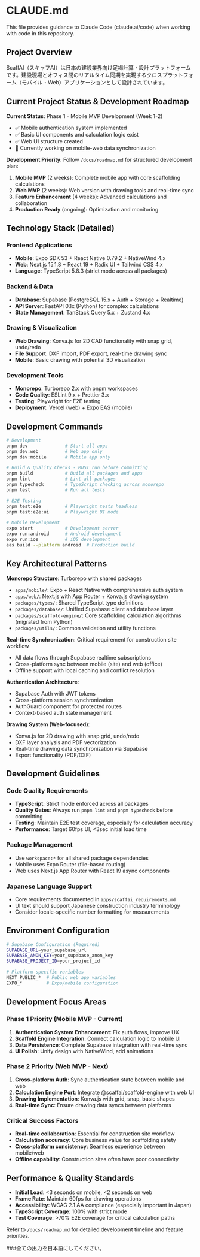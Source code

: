 # CLAUDE.md

This file provides guidance to Claude Code (claude.ai/code) when working with code in this repository.

## Project Overview

ScaffAI（スキャフAI）は日本の建設業界向け足場計算・設計プラットフォームです。建設現場とオフィス間のリアルタイム同期を実現するクロスプラットフォーム（モバイル・Web）アプリケーションとして設計されています。

## Current Project Status & Development Roadmap

**Current Status**: Phase 1 - Mobile MVP Development (Week 1-2)
- ✅ Mobile authentication system implemented
- ✅ Basic UI components and calculation logic exist
- ✅ Web UI structure created
- 🚧 Currently working on mobile-web data synchronization

**Development Priority**: Follow `/docs/roadmap.md` for structured development plan:
1. **Mobile MVP** (2 weeks): Complete mobile app with core scaffolding calculations
2. **Web MVP** (2 weeks): Web version with drawing tools and real-time sync
3. **Feature Enhancement** (4 weeks): Advanced calculations and collaboration
4. **Production Ready** (ongoing): Optimization and monitoring

## Technology Stack (Detailed)

### Frontend Applications
- **Mobile**: Expo SDK 53 + React Native 0.79.2 + NativeWind 4.x
- **Web**: Next.js 15.1.8 + React 19 + Radix UI + Tailwind CSS 4.x
- **Language**: TypeScript 5.8.3 (strict mode across all packages)

### Backend & Data
- **Database**: Supabase (PostgreSQL 15.x + Auth + Storage + Realtime)
- **API Server**: FastAPI 0.1x (Python) for complex calculations
- **State Management**: TanStack Query 5.x + Zustand 4.x

### Drawing & Visualization
- **Web Drawing**: Konva.js for 2D CAD functionality with snap grid, undo/redo
- **File Support**: DXF import, PDF export, real-time drawing sync
- **Mobile**: Basic drawing with potential 3D visualization

### Development Tools
- **Monorepo**: Turborepo 2.x with pnpm workspaces
- **Code Quality**: ESLint 9.x + Prettier 3.x
- **Testing**: Playwright for E2E testing
- **Deployment**: Vercel (web) + Expo EAS (mobile)

## Development Commands

```bash
# Development
pnpm dev              # Start all apps
pnpm dev:web          # Web app only
pnpm dev:mobile       # Mobile app only

# Build & Quality Checks - MUST run before committing
pnpm build            # Build all packages and apps
pnpm lint             # Lint all packages
pnpm typecheck        # TypeScript checking across monorepo
pnpm test             # Run all tests

# E2E Testing
pnpm test:e2e         # Playwright tests headless
pnpm test:e2e:ui      # Playwright UI mode

# Mobile Development
expo start            # Development server
expo run:android      # Android development
expo run:ios          # iOS development
eas build --platform android  # Production build
```

## Key Architectural Patterns

**Monorepo Structure**: Turborepo with shared packages
- `apps/mobile/`: Expo + React Native with comprehensive auth system
- `apps/web/`: Next.js with App Router + Konva.js drawing system
- `packages/types/`: Shared TypeScript type definitions
- `packages/database/`: Unified Supabase client and database layer
- `packages/scaffold-engine/`: Core scaffolding calculation algorithms (migrated from Python)
- `packages/utils/`: Common validation and utility functions

**Real-time Synchronization**: Critical requirement for construction site workflow
- All data flows through Supabase realtime subscriptions
- Cross-platform sync between mobile (site) and web (office)
- Offline support with local caching and conflict resolution

**Authentication Architecture**: 
- Supabase Auth with JWT tokens
- Cross-platform session synchronization
- AuthGuard component for protected routes
- Context-based auth state management

**Drawing System (Web-focused)**:
- Konva.js for 2D drawing with snap grid, undo/redo
- DXF layer analysis and PDF vectorization
- Real-time drawing data synchronization via Supabase
- Export functionality (PDF/DXF)

## Development Guidelines

### Code Quality Requirements
- **TypeScript**: Strict mode enforced across all packages
- **Quality Gates**: Always run `pnpm lint` and `pnpm typecheck` before committing
- **Testing**: Maintain E2E test coverage, especially for calculation accuracy
- **Performance**: Target 60fps UI, <3sec initial load time

### Package Management
- Use `workspace:*` for all shared package dependencies
- Mobile uses Expo Router (file-based routing)
- Web uses Next.js App Router with React 19 async components

### Japanese Language Support
- Core requirements documented in `apps/scaffai_requirements.md`
- UI text should support Japanese construction industry terminology
- Consider locale-specific number formatting for measurements

## Environment Configuration

```bash
# Supabase Configuration (Required)
SUPABASE_URL=your_supabase_url
SUPABASE_ANON_KEY=your_supabase_anon_key  
SUPABASE_PROJECT_ID=your_project_id

# Platform-specific variables
NEXT_PUBLIC_*  # Public web app variables
EXPO_*         # Expo/mobile configuration
```

## Development Focus Areas

### Phase 1 Priority (Mobile MVP - Current)
1. **Authentication System Enhancement**: Fix auth flows, improve UX
2. **Scaffold Engine Integration**: Connect calculation logic to mobile UI
3. **Data Persistence**: Complete Supabase integration with real-time sync
4. **UI Polish**: Unify design with NativeWind, add animations

### Phase 2 Priority (Web MVP - Next)
1. **Cross-platform Auth**: Sync authentication state between mobile and web
2. **Calculation Engine Port**: Integrate @scaffai/scaffold-engine with web UI
3. **Drawing Implementation**: Konva.js with grid, snap, basic shapes
4. **Real-time Sync**: Ensure drawing data syncs between platforms

### Critical Success Factors
- **Real-time collaboration**: Essential for construction site workflow
- **Calculation accuracy**: Core business value for scaffolding safety
- **Cross-platform consistency**: Seamless experience between mobile/web
- **Offline capability**: Construction sites often have poor connectivity

## Performance & Quality Standards

- **Initial Load**: <3 seconds on mobile, <2 seconds on web
- **Frame Rate**: Maintain 60fps for drawing operations
- **Accessibility**: WCAG 2.1 AA compliance (especially important in Japan)
- **TypeScript Coverage**: 100% with strict mode
- **Test Coverage**: >70% E2E coverage for critical calculation paths

Refer to `/docs/roadmap.md` for detailed development timeline and feature priorities.

###全ての出力を日本語にしてください。